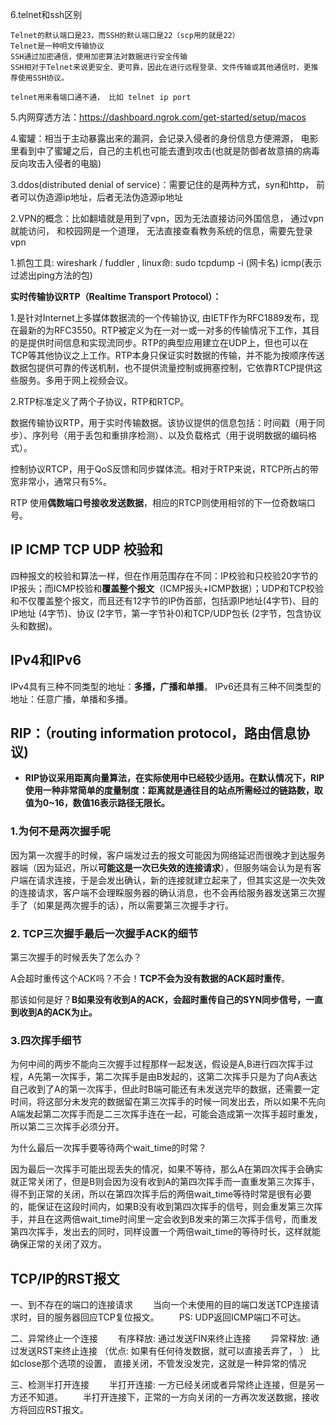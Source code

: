 6.telnet和ssh区别

~~~
Telnet的默认端口是23，而SSH的默认端口是22（scp用的就是22）
Telnet是一种明文传输协议
SSH通过加密通信，使用加密算法对数据进行安全传输
SSH相对于Telnet来说更安全、更可靠，因此在进行远程登录、文件传输或其他通信时，更推荐使用SSH协议。

telnet用来看端口通不通， 比如 telnet ip port
~~~

5.内网穿透方法：https://dashboard.ngrok.com/get-started/setup/macos

4.蜜罐：相当于主动暴露出来的漏洞，会记录入侵者的身份信息方便溯源， 电影里看到中了蜜罐之后，自己的主机也可能去遭到攻击(也就是防御者故意搞的病毒反向攻击入侵者的电脑)

3.ddos(distributed denial of service)：需要记住的是两种方式，syn和http， 前者可以伪造源ip地址，后者无法伪造源ip地址

2.VPN的概念：比如翻墙就是用到了vpn，因为无法直接访问外国信息， 通过vpn就能访问， 和校园网是一个道理， 无法直接查看教务系统的信息，需要先登录vpn

1.抓包工具: wireshark / fuddler , linux命: sudo tcpdump -i <interface>(网卡名)  icmp(表示过滤出ping方法的包) 

**实时传输协议RTP（Realtime Transport Protocol）：**

1.是针对Internet上多媒体数据流的一个传输协议, 由IETF作为RFC1889发布，现在最新的为RFC3550。RTP被定义为在一对一或一对多的传输情况下工作，其目的是提供时间信息和实现流同步。RTP的典型应用建立在UDP上，但也可以在TCP等其他协议之上工作。RTP本身只保证实时数据的传输，并不能为按顺序传送数据包提供可靠的传送机制，也不提供流量控制或拥塞控制，它依靠RTCP提供这些服务。多用于网上视频会议。

2.RTP标准定义了两个子协议，RTP和RTCP。

数据传输协议RTP，用于实时传输数据。该协议提供的信息包括：时间戳（用于同步）、序列号（用于丢包和重排序检测）、以及负载格式（用于说明数据的编码格式）。

控制协议RTCP，用于QoS反馈和同步媒体流。相对于RTP来说，RTCP所占的带宽非常小，通常只有5%。

RTP 使用**偶数端口号接收发送数据**，相应的RTCP则使用相邻的下一位奇数端口号。

## IP ICMP TCP UDP 校验和

四种报文的校验和算法一样，但在作用范围存在不同：IP校验和只校验20字节的IP报头；而ICMP校验和**覆盖整个报文**（ICMP报头+ICMP数据）；UDP和TCP校验和不仅覆盖整个报文，而且还有12字节的IP伪首部，包括源IP地址(4字节)、目的IP地址 (4字节)、协议 (2字节，第一字节补0)和TCP/UDP包长 (2字节，包含协议头和数据)。

## IPv4和IPv6

IPv4具有三种不同类型的地址：**多播，广播和单播**。 IPv6还具有三种不同类型的地址：任意广播，单播和多播。 

## RIP：（routing information protocol，路由信息协议)

- **RIP协议采用距离向量算法，在实际使用中已经较少适用。在默认情况下，RIP使用一种非常简单的度量制度：距离就是通往目的站点所需经过的链路数，取值为0~16，数值16表示路径无限长。**



### 1.为何不是两次握手呢

因为第一次握手的时候，客户端发过去的报文可能因为网络延迟而很晚才到达服务器端（因为延迟，所以**可能这是一次已失效的连接请求**），但服务端会认为是有客户端在请求连接，于是会发出确认，新的连接就建立起来了，但其实这是一次失效的连接请求，客户端不会理睬服务器的确认消息，也不会再给服务器发送第三次握手了（如果是两次握手的话），所以需要第三次握手才行。

### 2. TCP三次握手最后一次握手ACK的细节

第三次握手的时候丢失了怎么办？

A会超时重传这个ACK吗？不会！**TCP不会为没有数据的ACK超时重传**。

那该如何是好？**B如果没有收到A的ACK，会超时重传自己的SYN同步信号，一直到收到A的ACK为止。**

### 3.四次挥手细节

为何中间的两步不能向三次握手过程那样一起发送，假设是A,B进行四次挥手过程，A先第一次挥手，第二次挥手是由B发起的，这第二次挥手只是为了向A表达自己收到了A的第一次挥手，但此时B端可能还有未发送完毕的数据，还需要一定时间，将这部分未发完的数据留在第三次挥手的时候一同发出去，所以如果不先向A端发起第二次挥手而是二三次挥手连在一起，可能会造成第一次挥手超时重发，所以第二三次挥手必须分开。

为什么最后一次挥手要等待两个wait_time的时常？

因为最后一次挥手可能出现丢失的情况，如果不等待，那么A在第四次挥手会确实就正常关闭了，但是B则会因为没有收到A的第四次挥手而一直重发第三次挥手，得不到正常的关闭，所以在第四次挥手后的两倍wait_time等待时常是很有必要的，能保证在这段时间内，如果B没有收到第四次挥手的信号，则会重发第三次挥手，并且在这两倍wait_time时间里一定会收到B发来的第三次挥手信号，而重发第四次挥手，发出去的同时，同样设置一个两倍wait_time的等待时长，这样就能确保正常的关闭了双方。

## TCP/IP的RST报文

一、到不存在的端口的连接请求
  当向一个未使用的目的端口发送TCP连接请求时，目的服务器回应TCP复位报文。
  PS: UDP返回ICMP端口不可达。

二、异常终止一个连接
  有序释放: 通过发送FIN来终止连接
  异常释放: 通过发送RST来终止连接 （优点: 如果有任何待发数据，就可以直接丢弃了， ）
	比如close那个选项的设置， 直接关闭，不管发没发完，这就是一种异常的情况

三、检测半打开连接
  半打开连接: 一方已经关闭或者异常终止连接，但是另一方还不知道。
  半打开连接下，正常的一方向关闭的一方再次发送数据，接收方将回应RST报文。